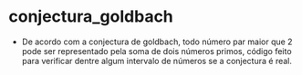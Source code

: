 # conjectura_goldbach
- De acordo com a conjectura de goldbach, todo número par maior que 2 pode ser representado pela soma de dois números primos, código feito para verificar dentre algum intervalo de números se a conjectura é real.
